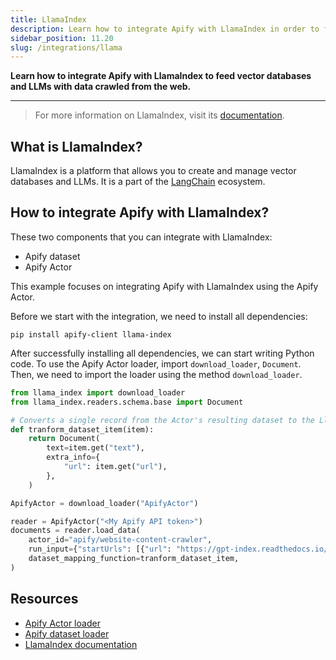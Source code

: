 ```yaml
---
title: LlamaIndex
description: Learn how to integrate Apify with LlamaIndex in order to feed vector databases and LLMs with data crawled from the web.
sidebar_position: 11.20
slug: /integrations/llama
---
```


**Learn how to integrate Apify with LlamaIndex to feed vector databases and LLMs with data crawled from the web.**

---

> For more information on LlamaIndex, visit its [documentation](https://gpt-index.readthedocs.io/en/stable/).

## What is LlamaIndex?

LlamaIndex is a platform that allows you to create and manage vector databases and LLMs. It is a part of the [LangChain](https://langchain.ai/) ecosystem.

## How to integrate Apify with LlamaIndex?

These two components that you can integrate with LlamaIndex:

* Apify dataset
* Apify Actor

This example focuses on integrating Apify with LlamaIndex using the Apify Actor.

Before we start with the integration, we need to install all dependencies:

`pip install apify-client llama-index`

After successfully installing all dependencies, we can start writing Python code.
To use the Apify Actor loader, import `download_loader`, `Document`.
Then, we need to import the loader using the method `download_loader`.

```python
from llama_index import download_loader
from llama_index.readers.schema.base import Document

# Converts a single record from the Actor's resulting dataset to the LlamaIndex format
def tranform_dataset_item(item):
    return Document(
        text=item.get("text"),
        extra_info={
            "url": item.get("url"),
        },
    )

ApifyActor = download_loader("ApifyActor")

reader = ApifyActor("<My Apify API token>")
documents = reader.load_data(
    actor_id="apify/website-content-crawler",
    run_input={"startUrls": [{"url": "https://gpt-index.readthedocs.io/en/latest"}]},
    dataset_mapping_function=tranform_dataset_item,
)
```

## Resources

* [Apify Actor loader](https://llamahub.ai/l/apify-actor)
* [Apify dataset loader](https://llamahub.ai/l/apify-dataset)
* [LlamaIndex documentation](https://gpt-index.readthedocs.io/en/stable/)
